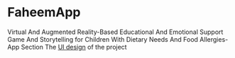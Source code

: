 # FaheemApp
Virtual And Augmented Reality-Based Educational And Emotional Support Game And Storytelling for Children With Dietary Needs And Food Allergies-App Section
The [UI design](https://www.figma.com/file/YJr5f8Fb7Vylqpnqhd3mPu/Application-UI?node-id=0%3A1) of the project 
